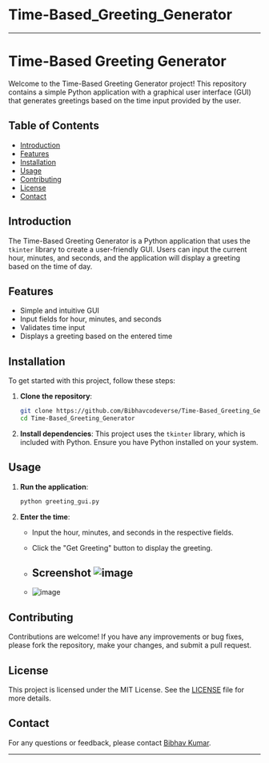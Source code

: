 # Time-Based_Greeting_Generator


---

# Time-Based Greeting Generator

Welcome to the Time-Based Greeting Generator project! This repository contains a simple Python application with a graphical user interface (GUI) that generates greetings based on the time input provided by the user.

## Table of Contents
- [Introduction](#introduction)
- [Features](#features)
- [Installation](#installation)
- [Usage](#usage)
- [Contributing](#contributing)
- [License](#license)
- [Contact](#contact)

## Introduction
The Time-Based Greeting Generator is a Python application that uses the `tkinter` library to create a user-friendly GUI. Users can input the current hour, minutes, and seconds, and the application will display a greeting based on the time of day.

## Features
- Simple and intuitive GUI
- Input fields for hour, minutes, and seconds
- Validates time input
- Displays a greeting based on the entered time

## Installation
To get started with this project, follow these steps:

1. **Clone the repository**:
   ```bash
   git clone https://github.com/Bibhavcodeverse/Time-Based_Greeting_Generator.git
   cd Time-Based_Greeting_Generator
   ```

2. **Install dependencies**:
   This project uses the `tkinter` library, which is included with Python. Ensure you have Python installed on your system.

## Usage
1. **Run the application**:
   ```bash
   python greeting_gui.py
   ```

2. **Enter the time**:
   - Input the hour, minutes, and seconds in the respective fields.
   - Click the "Get Greeting" button to display the greeting.
  
   - ## Screenshot ![image](https://github.com/user-attachments/assets/25565245-f4fb-4342-a517-e61ff541e9e1)
   - ![image](https://github.com/user-attachments/assets/f6085998-6620-444e-8068-653765265c4f)



## Contributing
Contributions are welcome! If you have any improvements or bug fixes, please fork the repository, make your changes, and submit a pull request.

## License
This project is licensed under the MIT License. See the [LICENSE](LICENSE) file for more details.

## Contact
For any questions or feedback, please contact [Bibhav Kumar](mailto:bibhavkumar05@gmail.com).

---

